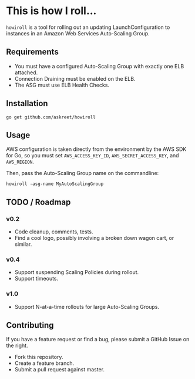 # This is how I roll...



`howiroll` is a tool for rolling out an updating LaunchConfiguration to
instances in an Amazon Web Services Auto-Scaling Group.

## Requirements

- You must have a configured Auto-Scaling Group with exactly one ELB attached.
- Connection Draining must be enabled on the ELB.
- The ASG must use ELB Health Checks.

## Installation

```
go get github.com/askreet/howiroll
```

## Usage

AWS configuration is taken directly from the environment by the AWS SDK for Go,
so you must set `AWS_ACCESS_KEY_ID`, `AWS_SECRET_ACCESS_KEY`, and `AWS_REGION`.

Then, pass the Auto-Scaling Group name on the commandline:
```
howiroll -asg-name MyAutoScalingGroup
```

## TODO / Roadmap

### v0.2

- Code cleanup, comments, tests.
- Find a cool logo, possibly involving a broken down wagon cart, or similar.

### v0.4

- Support suspending Scaling Policies during rollout.
- Support timeouts.

### v1.0

- Support N-at-a-time rollouts for large Auto-Scaling Groups.

## Contributing

If you have a feature request or find a bug, please submit a GitHub Issue on the
right.

- Fork this repository.
- Create a feature branch.
- Submit a pull request against master.
